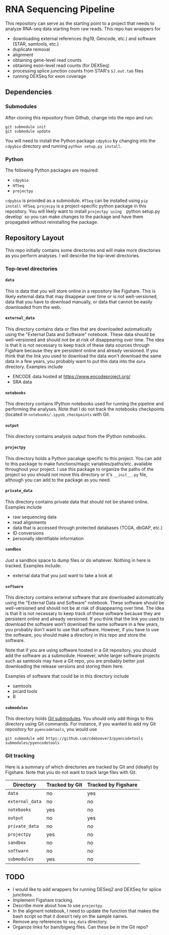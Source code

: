 RNA Sequencing Pipeline
======

This repository can serve as the starting point to a project that needs to
analyze RNA-seq data starting from raw reads. This repo has wrappers for

* downloading external references (hg19, Gencode, etc.) and software (STAR,
  samtools, etc.)
* duplicate removal
* alignment
* obtaining gene-level read counts
* obtaining exon-level read counts (for DEXSeq)
* processing splice junction counts from STAR's `SJ.out.tab` files
* running DEXSeq for exon coverage

## Dependencies

### Submodules

After cloning this repository from Github, change into the repo and run:

	git submodule init
	git submodule update

You will need to install the Python package `cdpybio` by changing into the
`cdpybio` directory and running `python setup.py install`.

### Python

The following Python packages are required:

* `cdpybio`
* `HTSeq`
* `projectpy`

`cdpybio` is provided as a submodule. `HTSeq` can be installed using `pip
install HTSeq`. `projecpy` is a project-specific python package in this
repository. You will likely want to install `projectpy using  `python setup.py
develop` so you can make changes to the package and have them propagated
without reinstalling the package.

## Repository Layout

This repo initially contains some directories and will make more directories as
you perform analyses.  I will describe the top-level directories.

### Top-level directories

#### `data`

This is data that you will store online in a repository like Figshare. This is
likely external data that may disappear over time or is not well-versioned,
data that you have to download manually, or data that cannot be easily
downloaded from the web.

#### `external_data`

This directory contains data or files that are downloaded automatically using
the "External Data and Software" notebook. These data should be well-versioned
and should not be at risk of disappearing over time. The idea is that it is not
necessary to keep track of these data sources through Figshare because they are
persistent online and already versioned. If you think that the link you used to
download the data won't download the same data in a few years, you probably
want to put this data into the `data` directory. Examples include

* ENCODE data hosted at https://www.encodeproject.org/
* SRA data

#### `notebooks`

This directory contains IPython notebooks used for running the pipeline and
performing the analyses. Note that I do not track the notebooks checkpoints (located
in `notebooks/.ipynb_checkpoints` with Git.

#### `output`

This directory contains analysis output from the IPython notebooks.

#### `projectpy`

This directory holds a Python pacakge specific to this project. You can add to
this package to make functions/magic variables/paths/etc. available throughout
your project. I use this package to organize the paths of the project so you
should not move this directory or it's `__init__.py` file, although you can add
to the package as you need.

#### `private_data`

This directory contains private data that should not be shared online. Examples
include

* raw sequencing data
* read alignments
* data that is accessed through protected databases (TCGA, dbGAP, etc.)
* ID conversions
* personally identifiable information

#### `sandbox`

Just a sandbox space to dump files or do whatever. Nothing in here is tracked.
Examples include:

* external data that you just want to take a look at

#### `software`

This directory contains extenral software that are downloaded automatically
using the "External Data and Software" notebook. These software should be
well-versioned and should not be at risk of disappearing over time. The idea is
that it is not necessary to keep track of these software because they are
persistent online and already versioned. If you think that the link you used to
download the software won't download the same software in a few years, you
probably don't want to use that software. However, if you have to use the
software, you should make a directory in this repo and store the software.

Note that if you are using software hosted in a Git repository, you should add
the software as a submodule. However, while larger software projects such as
samtools may have a Git repo, you are probably better just downloading the
release versions and storing them here.

Examples of software that could be in this directory include

* samtools
* picard tools
* R

#### `submodules`

This directory holds [Git
submodules](http://git-scm.com/book/en/v2/Git-Tools-Submodules). You should
only add things to this directory using Git commands. For instance, if you
wanted to add my Git repository for `pyencodetools`, you would use

	git submodule add https://github.com/cdeboever3/pyencodetools submodules/pyencodetools

### Git tracking

Here is a summary of which directories are tracked by Git and (ideally) by
Figshare. Note that you do not want to track large files with Git.

| Directory      | Tracked by Git | Tracked by Figshare |
|----------------|----------------|---------------------|
|`data`          |no              |yes                  |
|`external_data` |no              |no                   |
|`notebooks`     |yes             |no                   |
|`output`        |no              |yes                  |
|`private_data`  |no              |no                   |
|`projectpy`     |yes             |no                   |
|`sandbox`       |no              |no                   |
|`software`      |no              |no                   |
|`submodules`    |yes             |no                   |

## TODO

* I would like to add wrappers for running DESeq2 and DEXSeq for splice
  junctions.
* Implement Figshare tracking.
* Describe more about how to use `projectpy`.
* In the aligment notebook, I need to update the function that makes the bash
  script so that it doesn't rely on the sample names.
* Remove any references to `seq_data` directory.
* Organize links for bam/bigwig files. Can these be in the Git repo?
